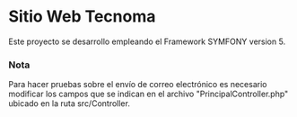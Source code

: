 # Sitio Web Tecnoma 
Este proyecto se desarrollo empleando el Framework SYMFONY version 5.

### Nota
Para hacer pruebas sobre el envío de correo electrónico es necesario modificar los campos que se indican en el archivo "PrincipalController.php"
ubicado en la ruta src/Controller.
